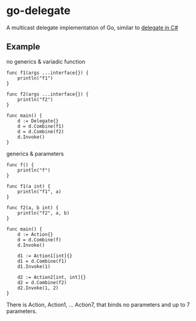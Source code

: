 # go-delegate
A multicast delegate implementation of Go, similar to [delegate in C#](https://learn.microsoft.com/en-us/dotnet/csharp/programming-guide/delegates/)

## Example
no generics & variadic function
```
func f1(args ...interface{}) {
	println("f1")
}

func f2(args ...interface{}) {
	println("f2")
}

func main() {
	d := Delegate{}
	d = d.Combine(f1)
	d = d.Combine(f2)
	d.Invoke()
}
```

generics & parameters
```
func f() {
	println("f")
}

func f1(a int) {
	println("f1", a)
}

func f2(a, b int) {
	println("f2", a, b)
}

func main() {
    d := Action{}
    d = d.Combine(f)
    d.Invoke()    

    d1 := Action1[int]{}
    d1 = d.Combine(f1)
    d1.Invoke(1)
	
    d2 := Action2[int, int]{}
    d2 = d.Combine(f2)
    d2.Invoke(1, 2)
}
```

There is Action, Action1, ... Action7, that binds no parameters and up to 7 parameters.


